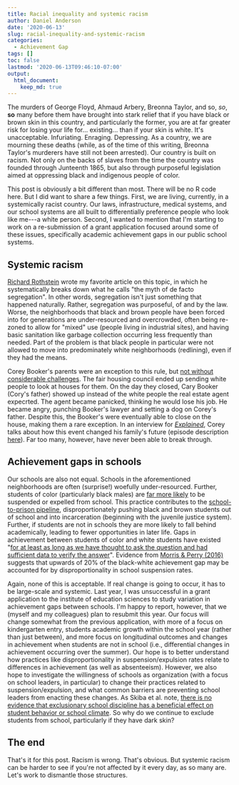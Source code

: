 ```yaml
---
title: Racial inequality and systemic racism
author: Daniel Anderson
date: '2020-06-13'
slug: racial-inequality-and-systemic-racism
categories:
  - Achievement Gap
tags: []
toc: false
lastmod: '2020-06-13T09:46:10-07:00'
output: 
  html_document:
    keep_md: true
---
```


The murders of George Floyd, Ahmaud Arbery, Breonna Taylor, and so, *so*, **so** many before them have brought into stark relief that if you have black or brown skin in this country, and particularly the former, you are at far greater risk for losing your life for... existing... than if your skin is white. It's unacceptable. Infuriating. Enraging. Depressing. As a country, we are mourning these deaths (while, as of the time of this writing, Breonna Taylor's murderers have still not been arrested). Our country is built on racism. Not only on the backs of slaves from the time the country was founded through Junteenth 1865, but also through purposeful legislation aimed at oppressing black and indigenous people of color.

This post is obviously a bit different than most. There will be no R code here. But I did want to share a few things. First, we are living, currently, in a systemically racist country. Our laws, infrastructure, medical systems, and our school systems are all built to differentially preference people who look like me---a white person. Second, I wanted to mention that I'm starting to work on a re-submission of a grant application focused around some of these issues, specifically academic achievement gaps in our public school systems.

## Systemic racism
[Richard Rothstein](https://www.epi.org/publication/the-racial-achievement-gap-segregated-schools-and-segregated-neighborhoods-a-constitutional-insult/) wrote my favorite article on this topic, in which he systematically breaks down what he calls "the myth of de facto segregation". In other words, segregation isn't just something that happened naturally. Rather, segregation was purposeful, of and by the law. Worse, the neighborhoods that black and brown people have been forced into for generations are under-resourced and overcrowded, often being re-zoned to allow for "mixed" use (people living in industrial sites), and having basic sanitation like garbage collection occurring less frequently than needed. Part of the problem is that black people in particular were not allowed to move into predominately white neighborhoods (redlining), even if they had the means. 

Corey Booker's parents were an exception to this rule, but [not without considerable challenges](https://heavy.com/news/2019/02/cory-bookers-mom-dad-parents/). The fair housing council ended up sending white people to look at houses for them. On the day they closed, Cary Booker (Cory's father) showed up instead of the white people the real estate agent expecrted. The agent became panicked, thinking he would lose his job. He became angry, punching Booker's lawyer and setting a dog on Corey's father. Despite this, the Booker's were eventually able to close on the house, making them a rare exception. In an interview for [*Explained*](https://www.vox.com/2018/5/23/17353474/netflix-vox-explained), Corey talks about how this event changed his family's future (episode description [here](https://www.imdb.com/title/tt8453102/)). Far too many, however, have never been able to break through.

## Achievement gaps in schools
Our schools are also not equal. Schools in the aforementioned neighborhoods are often (surprise!) woefully under-resourced. Further, students of color (particularly black males) are [far more likely](https://www.tandfonline.com/doi/abs/10.1080/02796015.2011.12087730?casa_token=5LGh95rZXt4AAAAA:ZVM-g6uiGoE_iMSlIpCyPCvQj6HBR_i4vqJyYL9RrG4SPmY9fnDy7YjfxHq7bGJoXTadWIKyoaOXPQ) to be suspended or expelled from school. This practice contributes to the [school-to-prison pipeline](https://www.sciencedirect.com/science/article/pii/S019074091630278X?casa_token=95I2LdATCCwAAAAA:oZSXUTvoZ3CuAz5VQpX0yGBZLE6X1EPo2mxAK2WkQlNL-nNSycVX-tSWDzcs-yfv_VPUZcmsTFs), disproportionately pushing black and brown students out of school and into incarceration (beginning with the juvenile justice system). Further, if students are not in schools they are more likely to fall behind academically, leading to fewer opportunities in later life. Gaps in achievement between students of color and white students have existed "[for at least as long as we have thought to ask the question and had sufficient data to verify the answer](https://opinionator.blogs.nytimes.com/2013/04/27/no-rich-child-left-behind/)". Evidence from [Morris & Perry (2016)](https://academic.oup.com/socpro/article-abstract/63/1/68/1844875?redirectedFrom=fulltext) suggests that upwards of 20% of the black-white achievement gap may be accounted for by disproportionality in school suspension rates. 

Again, none of this is acceptable. If real change is going to occur, it has to be large-scale and systemic. Last year, I was unsuccessful in a grant application to the institute of education sciences to study variation in achievement gaps between schools. I'm happy to report, however, that we (myself and my colleagues) plan to resubmit this year. Our focus will change somewhat from the previous application, with more of a focus on kindergarten entry, students academic growth within the school year (rather than just between), and more focus on longitudinal outcomes and changes in achievement when students are not in school (i.e., differential changes in achievement occurring over the summer). Our hope is to better understand how practices like disproportionality in suspension/expulsion rates relate to differences in achievement (as well as absenteeism). However, we also hope to investigate the willingness of schools as organization (with a focus on school leaders, in particular) to change their practices related to suspension/expulsion, and what common barriers are preventing school leaders from enacting these changes. As Skiba et al. note, [there is no evidence that exclusionary school discipline has a beneficial effect on student behavior or school climate](https://psycnet.apa.org/record/2012-02119-038). So why do we continue to exclude students from school, particularly if they have dark skin?

## The end
That's it for this post. Racism is wrong. That's obvious. But systemic racism can be harder to see if you're not affected by it every day, as so many are. Let's work to dismantle those structures.
